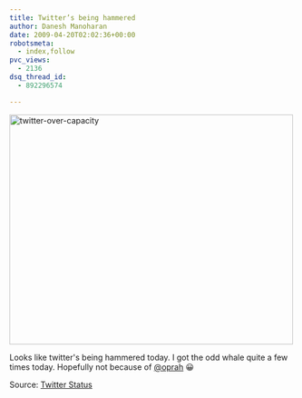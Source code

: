 ```yaml
---
title: Twitter’s being hammered
author: Danesh Manoharan
date: 2009-04-20T02:02:36+00:00
robotsmeta:
  - index,follow
pvc_views:
  - 2136
dsq_thread_id:
  - 892296574

---
```

<img loading="lazy" class="alignnone size-medium wp-image-1401" title="twitter-over-capacity" src="/wp-content/uploads/2009/04/twitter-over-capacity-500x405.png" alt="twitter-over-capacity" width="500" height="405" srcset="/wp-content/uploads/2009/04/twitter-over-capacity-500x405.png 500w, /wp-content/uploads/2009/04/twitter-over-capacity.png 813w" sizes="(max-width: 500px) 100vw, 500px" />

Looks like twitter's being hammered today. I got the odd whale quite a few times today. Hopefully not because of [@oprah][1] 😀

Source: [Twitter Status][2]

 [1]: /posts/oprahs-coming-to-twitter/
 [2]: http://status.twitter.com/